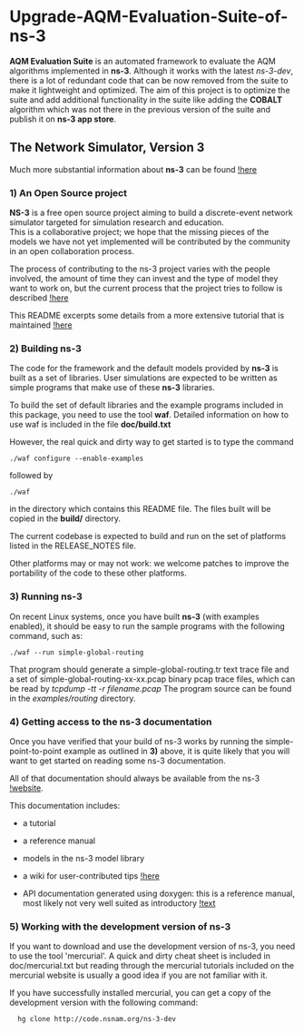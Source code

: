 # Upgrade-AQM-Evaluation-Suite-of-ns-3

**AQM Evaluation Suite** is an automated framework to evaluate the AQM algorithms implemented in **ns-3**. Although it works with the latest 
*ns-3-dev*, there is a lot of redundant code that can be now removed from the suite to make it lightweight and optimized. The aim of 
this project is to optimize the suite and add additional functionality in the suite like adding the **COBALT** algorithm which was not 
there in the previous version of the suite and publish it on **ns-3 app store**.

## The Network Simulator, Version 3

Much more substantial information about **ns-3** can be found [!here](http://www.nsnam.org)

### 1) An Open Source project

**NS-3** is a free open source project aiming to build a discrete-event network simulator targeted for simulation research and education.   
This is a collaborative project; we hope that the missing pieces of the models we have not yet implemented will be contributed by the community in an open collaboration process.
 
The process of contributing to the ns-3 project varies with the people involved, the amount of time they can invest and the type of model they want to work on, but the current process that the project tries to follow is described [!here](http://www.nsnam.org/developers/contributing-code/)

This README excerpts some details from a more extensive tutorial that is maintained [!here](http://www.nsnam.org/documentation/latest/)

### 2) Building ns-3

The code for the framework and the default models provided by **ns-3** is built as a set of libraries. User simulations are expected to be written as simple programs that make use of these **ns-3** libraries.
 
To build the set of default libraries and the example programs included in this package, you need to use the tool **waf**. Detailed information on how to use waf is included in the file **doc/build.txt**

However, the real quick and dirty way to get started is to type the command

    ./waf configure --enable-examples     

followed by
  
    ./waf 
  
in the directory which contains this README file. The files built will be copied in the **build/** directory.

The current codebase is expected to build and run on the set of platforms listed in the RELEASE_NOTES file.
 
Other platforms may or may not work: we welcome patches to improve the portability of the code to these other platforms. 

### 3) Running ns-3
 
On recent Linux systems, once you have built **ns-3** (with examples enabled), it should be easy to run the sample programs with the following command, such as:

    ./waf --run simple-global-routing

That program should generate a simple-global-routing.tr text trace file and a set of simple-global-routing-xx-xx.pcap binary pcap trace files, which can be read by *tcpdump -tt -r filename.pcap* The program source can be found in the *examples/routing* directory.

### 4) Getting access to the ns-3 documentation

Once you have verified that your build of ns-3 works by running the simple-point-to-point example as outlined in **3)** above, it is quite likely that you will want to get started on reading some ns-3 documentation. 

All of that documentation should always be available from
the ns-3 [!website](http://www.nsnam.org/documentation/).

This documentation includes:

  - a tutorial
 
  - a reference manual

  - models in the ns-3 model library

  - a wiki for user-contributed tips [!here](http://www.nsnam.org/wiki/)

  - API documentation generated using doxygen: this is
    a reference manual, most likely not very well suited 
    as introductory [!text](http://www.nsnam.org/doxygen/index.html)

### 5) Working with the development version of ns-3

If you want to download and use the development version of ns-3, you need to use the tool 'mercurial'. A quick and dirty cheat sheet is included in doc/mercurial.txt but reading through the mercurial tutorials included on the mercurial website is usually a good idea if you are not familiar with it.

If you have successfully installed mercurial, you can get a copy of the development version with the following command:
      
      hg clone http://code.nsnam.org/ns-3-dev
 
